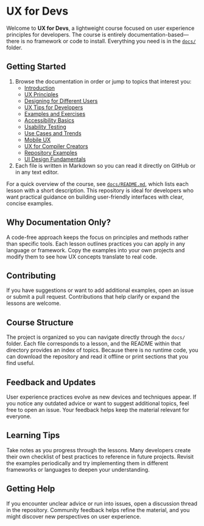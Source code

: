 # UX for Devs

Welcome to **UX for Devs**, a lightweight course focused on user experience principles for developers. The course is entirely documentation-based—there is no framework or code to install. Everything you need is in the [`docs/`](docs/) folder.

## Getting Started

1. Browse the documentation in order or jump to topics that interest you:
   - [Introduction](docs/introduction.md)
   - [UX Principles](docs/principles.md)
   - [Designing for Different Users](docs/user-groups.md)
   - [UX Tips for Developers](docs/dev-tips.md)
   - [Examples and Exercises](docs/examples.md)
   - [Accessibility Basics](docs/accessibility.md)
   - [Usability Testing](docs/usability-testing.md)
   - [Use Cases and Trends](docs/use-cases.md)
   - [Mobile UX](docs/mobile.md)
   - [UX for Compiler Creators](docs/compiler-ux.md)
   - [Repository Examples](docs/repo-examples.md)
   - [UI Design Fundamentals](docs/ui-design.md)
2. Each file is written in Markdown so you can read it directly on GitHub or in any text editor.

For a quick overview of the course, see [`docs/README.md`](docs/README.md), which lists each lesson with a short description. This repository is ideal for developers who want practical guidance on building user-friendly interfaces with clear, concise examples.

## Why Documentation Only?

A code-free approach keeps the focus on principles and methods rather than specific tools. Each lesson outlines practices you can apply in any language or framework. Copy the examples into your own projects and modify them to see how UX concepts translate to real code.

## Contributing

If you have suggestions or want to add additional examples, open an issue or submit a pull request. Contributions that help clarify or expand the lessons are welcome.

## Course Structure

The project is organized so you can navigate directly through the `docs/` folder. Each file corresponds to a lesson, and the README within that directory provides an index of topics. Because there is no runtime code, you can download the repository and read it offline or print sections that you find useful.

## Feedback and Updates

User experience practices evolve as new devices and techniques appear. If you notice any outdated advice or want to suggest additional topics, feel free to open an issue. Your feedback helps keep the material relevant for everyone.

## Learning Tips

Take notes as you progress through the lessons. Many developers create their own checklist of best practices to reference in future projects. Revisit the examples periodically and try implementing them in different frameworks or languages to deepen your understanding.

## Getting Help

If you encounter unclear advice or run into issues, open a discussion thread in the repository. Community feedback helps refine the material, and you might discover new perspectives on user experience.


